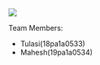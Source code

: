 <img src='https://cdn.educba.com/academy/wp-content/uploads/2020/01/exploratory-data-analysis.jpg'>

Team Members:
<ul>
  <li>Tulasi(18pa1a0533)</li>
  <li>Mahesh(19pa1a0534)</li>
</ul>

